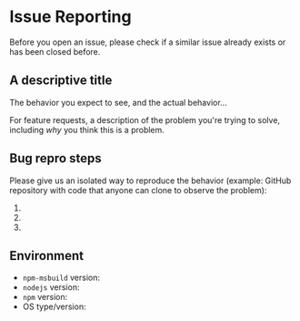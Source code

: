 # Issue Reporting

Before you open an issue, please check if a similar issue already exists or has been closed before.

## A descriptive title

The behavior you expect to see, and the actual behavior...

For feature requests, a description of the problem you're trying to solve, including *why* you think this is a problem.

## Bug repro steps

Please give us an isolated way to reproduce the behavior (example: GitHub repository with code that anyone can clone to observe the problem):

1.
2.
3.

## Environment

- `npm-msbuild` version:
- `nodejs` version:
- `npm` version:
- OS type/version:
